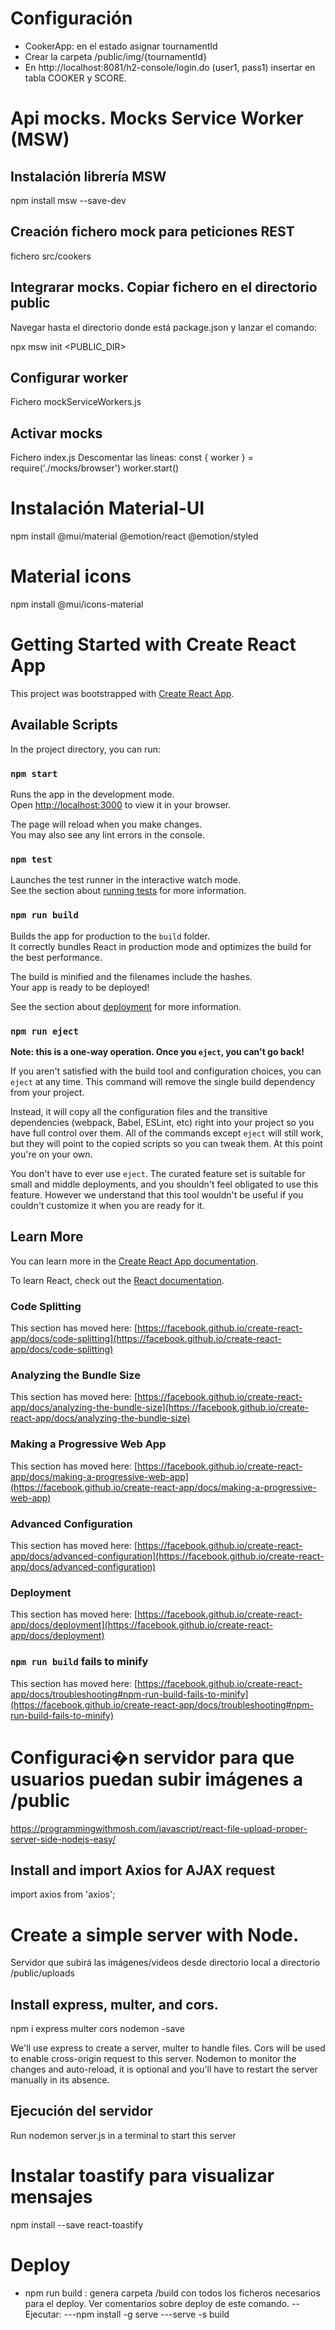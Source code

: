 # Configuración
- CookerApp: en el estado asignar tournamentId
- Crear la carpeta /public/img/{tournamentId}
- En http://localhost:8081/h2-console/login.do (user1, pass1) insertar en tabla COOKER y SCORE.

# Api mocks. Mocks Service Worker (MSW)

## Instalación librería MSW
npm install msw --save-dev
## Creación fichero mock para peticiones REST
fichero src/cookers
## Integrarar mocks. Copiar fichero en el directorio public
Navegar hasta el directorio donde está package.json y lanzar el comando:

npx msw init <PUBLIC_DIR>
## Configurar worker
Fichero mockServiceWorkers.js

## Activar mocks
Fichero index.js
Descomentar las líneas:
const { worker } = require('./mocks/browser')
worker.start()

# Instalación Material-UI
npm install @mui/material @emotion/react @emotion/styled

# Material icons
npm install @mui/icons-material

# Getting Started with Create React App

This project was bootstrapped with [Create React App](https://github.com/facebook/create-react-app).

## Available Scripts

In the project directory, you can run:

### `npm start`

Runs the app in the development mode.\
Open [http://localhost:3000](http://localhost:3000) to view it in your browser.

The page will reload when you make changes.\
You may also see any lint errors in the console.

### `npm test`

Launches the test runner in the interactive watch mode.\
See the section about [running tests](https://facebook.github.io/create-react-app/docs/running-tests) for more information.

### `npm run build`

Builds the app for production to the `build` folder.\
It correctly bundles React in production mode and optimizes the build for the best performance.

The build is minified and the filenames include the hashes.\
Your app is ready to be deployed!

See the section about [deployment](https://facebook.github.io/create-react-app/docs/deployment) for more information.

### `npm run eject`

**Note: this is a one-way operation. Once you `eject`, you can't go back!**

If you aren't satisfied with the build tool and configuration choices, you can `eject` at any time. This command will remove the single build dependency from your project.

Instead, it will copy all the configuration files and the transitive dependencies (webpack, Babel, ESLint, etc) right into your project so you have full control over them. All of the commands except `eject` will still work, but they will point to the copied scripts so you can tweak them. At this point you're on your own.

You don't have to ever use `eject`. The curated feature set is suitable for small and middle deployments, and you shouldn't feel obligated to use this feature. However we understand that this tool wouldn't be useful if you couldn't customize it when you are ready for it.

## Learn More

You can learn more in the [Create React App documentation](https://facebook.github.io/create-react-app/docs/getting-started).

To learn React, check out the [React documentation](https://reactjs.org/).

### Code Splitting

This section has moved here: [https://facebook.github.io/create-react-app/docs/code-splitting](https://facebook.github.io/create-react-app/docs/code-splitting)

### Analyzing the Bundle Size

This section has moved here: [https://facebook.github.io/create-react-app/docs/analyzing-the-bundle-size](https://facebook.github.io/create-react-app/docs/analyzing-the-bundle-size)

### Making a Progressive Web App

This section has moved here: [https://facebook.github.io/create-react-app/docs/making-a-progressive-web-app](https://facebook.github.io/create-react-app/docs/making-a-progressive-web-app)

### Advanced Configuration

This section has moved here: [https://facebook.github.io/create-react-app/docs/advanced-configuration](https://facebook.github.io/create-react-app/docs/advanced-configuration)

### Deployment

This section has moved here: [https://facebook.github.io/create-react-app/docs/deployment](https://facebook.github.io/create-react-app/docs/deployment)

### `npm run build` fails to minify

This section has moved here: [https://facebook.github.io/create-react-app/docs/troubleshooting#npm-run-build-fails-to-minify](https://facebook.github.io/create-react-app/docs/troubleshooting#npm-run-build-fails-to-minify)

# Configuraci�n servidor para que usuarios puedan subir imágenes a /public
https://programmingwithmosh.com/javascript/react-file-upload-proper-server-side-nodejs-easy/

## Install and import Axios for AJAX request
import axios from 'axios';

# Create a simple server with Node.
Servidor que subirá las imágenes/videos desde directorio local a directorio /public/uploads

## Install express, multer, and cors.

npm i express multer cors nodemon -save

We'll use express to create a server, multer to handle files. Cors will be used to enable cross-origin request to this server. Nodemon to monitor the changes and auto-reload, it is optional and you'll have to restart the server manually in its absence.

## Ejecución del servidor

Run nodemon server.js in a terminal to start this server

# Instalar toastify para visualizar mensajes
npm install --save react-toastify


# Deploy
- npm run build : genera carpeta /build con todos los ficheros necesarios para el deploy. Ver comentarios sobre deploy de este comando.
-- Ejecutar:
---npm install -g serve
---serve -s build